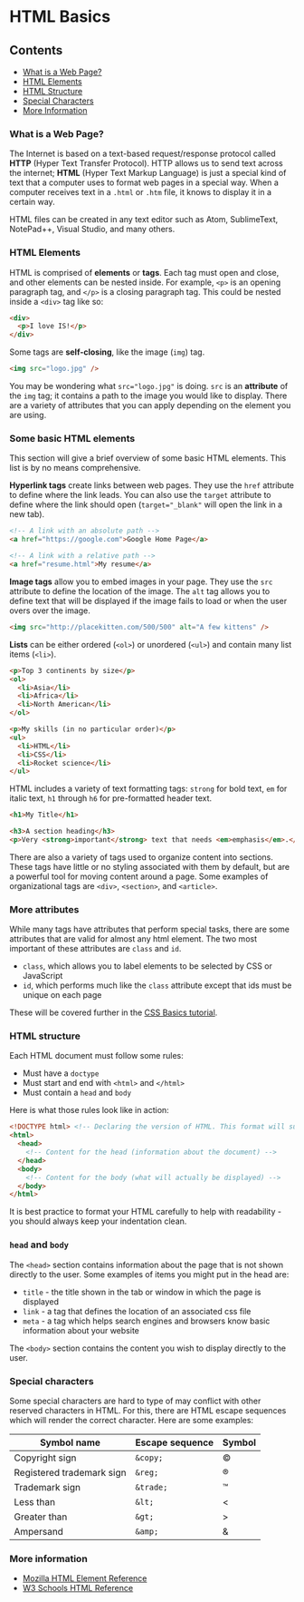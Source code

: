# HTML Basics

## Contents
- [What is a Web Page?](#what-is-a-web-page)
- [HTML Elements](#html-elements)
- [HTML Structure](#html-structure)
- [Special Characters](#special-characters)
- [More Information](#more-information)


### What is a Web Page?

The Internet is based on a text-based request/response protocol called **HTTP** (Hyper Text Transfer Protocol). HTTP allows us to send text across the internet; **HTML** (Hyper Text Markup Language) is just a special kind of text that a computer uses to format web pages in a special way. When a computer receives text in a `.html` or `.htm` file, it knows to display it in a certain way.

HTML files can be created in any text editor such as Atom, SublimeText, NotePad++, Visual Studio, and many others.


### HTML Elements

HTML is comprised of **elements** or **tags**. Each tag must open and close, and other elements can be nested inside. For example, `<p>` is an opening paragraph tag, and `</p>` is a closing paragraph tag. This could be nested inside a `<div>` tag like so:

```html
<div>
  <p>I love IS!</p>
</div>
```

Some tags are **self-closing**, like the image (`img`) tag.

```html
<img src="logo.jpg" />
```

You may be wondering what `src="logo.jpg"` is doing. `src` is an **attribute** of the `img` tag; it contains a path to the image you would like to display. There are a variety of attributes that you can apply depending on the element you are using.


### Some basic HTML elements

This section will give a brief overview of some basic HTML elements. This list is by no means comprehensive.

**Hyperlink tags** create links between web pages. They use the `href` attribute to define where the link leads. You can also use the `target` attribute to define where the link should open (`target="_blank"` will open the link in a new tab).

```html
<!-- A link with an absolute path -->
<a href="https://google.com">Google Home Page</a>

<!-- A link with a relative path -->
<a href="resume.html">My resume</a>
```

**Image tags** allow you to embed images in your page. They use the `src` attribute to define the location of the image. The `alt` tag allows you to define text that will be displayed if the image fails to load or when the user overs over the image.

```html
<img src="http://placekitten.com/500/500" alt="A few kittens" />
```

**Lists** can be either ordered (`<ol>`) or unordered (`<ul>`) and contain many list items (`<li>`).

```html
<p>Top 3 continents by size</p>
<ol>
  <li>Asia</li>
  <li>Africa</li>
  <li>North American</li>
</ol>

<p>My skills (in no particular order)</p>
<ul>
  <li>HTML</li>
  <li>CSS</li>
  <li>Rocket science</li>
</ul>
```

HTML includes a variety of text formatting tags: `strong` for bold text, `em` for italic text, `h1` through `h6` for pre-formatted header text.

```html
<h1>My Title</h1>

<h3>A section heading</h3>
<p>Very <strong>important</strong> text that needs <em>emphasis</em>.</p>
```

There are also a variety of tags used to organize content into sections. These tags have little or no styling associated with them by default, but are a powerful tool for moving content around a page. Some examples of organizational tags are `<div>`, `<section>`, and `<article>`.


### More attributes

While many tags have attributes that perform special tasks, there are some attributes that are valid for almost any html element. The two most important of these attributes are `class` and `id`.

* `class`, which allows you to label elements to be selected by CSS or JavaScript
* `id`, which performs much like the `class` attribute except that ids must be unique on each page

These will be covered further in the [CSS Basics tutorial](https://github.com/byu-is-403/syllabus/blob/master/html-css-bootstrap/tutorials/css-basics.md).


### HTML structure

Each HTML document must follow some rules:

* Must have a `doctype`
* Must start and end with `<html>` and `</html>`
* Must contain a `head` and `body`

Here is what those rules look like in action:

```html
<!DOCTYPE html> <!-- Declaring the version of HTML. This format will suffice for modern applications. -->
<html>
  <head>
    <!-- Content for the head (information about the document) -->
  </head>
  <body>
    <!-- Content for the body (what will actually be displayed) -->
  </body>
</html>
```

It is best practice to format your HTML carefully to help with readability - you should always keep your indentation clean.


### `head` and `body`

The `<head>` section contains information about the page that is not shown directly to the user. Some examples of items you might put in the head are:

* `title` - the title shown in the tab or window in which the page is displayed
* `link` - a tag that defines the location of an associated css file
* `meta` - a tag which helps search engines and browsers know basic information about your website

The `<body>` section contains the content you wish to display directly to the user.

### Special characters

Some special characters are hard to type of may conflict with other reserved characters in HTML. For this, there are HTML escape sequences which will render the correct character. Here are some examples:

| Symbol name               | Escape sequence | Symbol  |
| ------------------------- | --------------- | ------- |
| Copyright sign            | `&copy;`        | &copy;  |
| Registered trademark sign | `&reg;`         | &reg;   |
| Trademark sign            | `&trade;`       | &trade; |
| Less than                 | `&lt;`          | &lt;    |
| Greater than              | `&gt;`          | &gt;    |
| Ampersand                 | `&amp;`         | &amp;   |

### More information

- [Mozilla HTML Element Reference](https://developer.mozilla.org/en-US/docs/Web/HTML/Element)
- [W3 Schools HTML Reference](http://www.w3schools.com/tags/)
